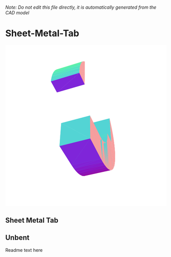###### Note: Do not edit this file directly, it is automatically generated from the CAD model

# Sheet-Metal-Tab

![](/project.svg)

## Sheet Metal Tab


## Unbent


Readme text here


